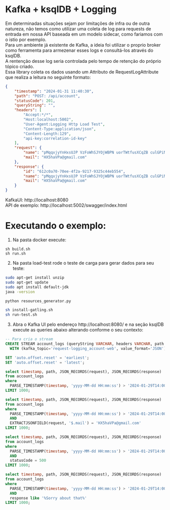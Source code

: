 # Kafka + ksqlDB + Logging

Em determinadas situações sejam por limitações de infra ou de outra natureza, não temos como utilizar uma coleta de log para requests de entrada em nossa API baseada em um modelo sidecar, como fariamos com o istio por exemplo. \
Para um ambiente já existente de Kafka, a ideia foi utilizar o proprio broker como ferramenta para armezenar esses logs e consultá-los através do ksqlDB. \
A rentenção desse log seria controlada pelo tempo de retenção do próprio tópico criado. \
Essa library coleta os dados usando um Attributo de RequestLogAttribute que realiza a leitura no seguinte formato:

```json
{
	"timestamp": "2024-01-31 11:40:30",
	"path": "POST: /api/account",
	"statusCode": 201,
	"queryString": "",
	"headers": [
		"Accept:*/*",
		"Host:localhost:5002",
		"User-Agent:Logging Http Load Test",
		"Content-Type:application/json",
		"Content-Length:129",
		"api-key:correlation-id-key"
	],
	"request": {
		"name": "pMqqxjyYnHxsUJP VzFoWhSJYOjWBPN uorTWtfusXCqZB culGPiNcYAuzRRweDRcbSJnkjNtrQOuSjqj tVNc",
		"mail": "HX5haVPa@gmail.com"
	},
	"response": {
		"id": "612c0a70-70ee-4f2a-9217-9325c44eb554",
		"name": "pMqqxjyYnHxsUJP VzFoWhSJYOjWBPN uorTWtfusXCqZB culGPiNcYAuzRRweDRcbSJnkjNtrQOuSjqj tVNc",
		"mail": "HX5haVPa@gmail.com"
	}
}
```

KafkaUI: http://localhost:8080 \
API de exemplo: http://localhost:5002/swagger/index.html

# Executando o exemplo:
1) Na pasta docker execute:
```shell
sh build.sh
sh run.sh
```

2) Na pasta load-test rode o teste de carga para gerar dados para seu teste:
```sh
sudo apt-get install unzip
sudo apt-get update
sudo apt install default-jdk
java -version
```

```sh
python resources_generator.py
```

```sh
sh install-gatling.sh
sh run-test.sh
```

3) Abra o Kafka UI pelo endereço http://localhost:8080/ e na seção ksqlDB execute as queries abaixo alterando conforme o seu contexto:

```sql
-- Para cria o stream
CREATE STREAM account_logs (queryString VARCHAR, headers VARCHAR, path VARCHAR, request VARCHAR, response VARCHAR, statusCode INTEGER, timestamp VARCHAR)
  WITH (kafka_topic='request-logging_account-web', value_format='JSON');

SET 'auto.offset.reset' = 'earliest';
SET 'auto.offset.reset' = 'latest';

select timestamp, path, JSON_RECORDS(request), JSON_RECORDS(response)
from account_logs
where 
  PARSE_TIMESTAMP(timestamp, 'yyyy-MM-dd HH:mm:ss') > '2024-01-29T14:00:00'
LIMIT 1000;

select timestamp, path, JSON_RECORDS(request), JSON_RECORDS(response)
from account_logs
where 
  PARSE_TIMESTAMP(timestamp, 'yyyy-MM-dd HH:mm:ss') > '2024-01-29T14:00:00'
  AND
  EXTRACTJSONFIELD(request, '$.mail') = 'HX5haVPa@gmail.com'
LIMIT 1000;

select timestamp, path, JSON_RECORDS(request), JSON_RECORDS(response)
from account_logs
where 
  PARSE_TIMESTAMP(timestamp, 'yyyy-MM-dd HH:mm:ss') > '2024-01-29T14:00:00'
  AND
  statusCode = 500
LIMIT 1000;

select timestamp, path, JSON_RECORDS(request), JSON_RECORDS(response)
from account_logs
where 
  PARSE_TIMESTAMP(timestamp, 'yyyy-MM-dd HH:mm:ss') > '2024-01-29T14:00:00'
  AND
  response like '%Sorry about that%'
LIMIT 1000;

```
